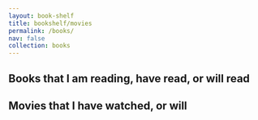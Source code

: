 ```yaml
---
layout: book-shelf
title: bookshelf/movies
permalink: /books/
nav: false
collection: books
---
```


## Books that I am reading, have read, or will read
## Movies that I have watched, or will

